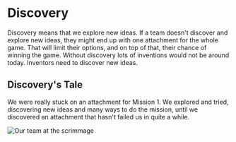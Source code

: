 # Discovery

Discovery means that we explore new ideas. If a team doesn't discover and explore new ideas, they might end up with one attachment for the whole game. That will limit their options, and on top of that, their chance of winning the game. Without discovery lots of inventions would not be around today. Inventors need to discover new ideas.

## Discovery's Tale

We were really stuck on an attachment for Mission 1. We explored and tried, discovering new ideas and many ways to do the mission, until we discovered an attachment that hasn't failed us in quite a while.

![Our team at the scrimmage](https://drive.google.com/uc?export=view&id=1gxAtVf_emmvlds_hjuIv1J09JTfyvQ8F)
